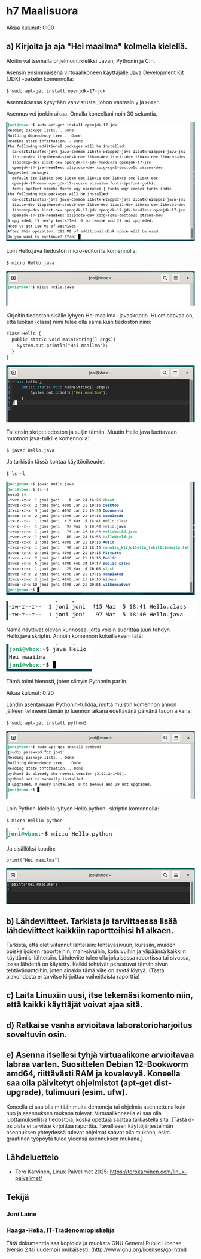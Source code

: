 # h7 Maalisuora

Aikaa kulunut: 0:00

## a) Kirjoita ja aja "Hei maailma" kolmella kielellä.

Aloitin valitsemalla ohjelmointikieliksi Javan, Pythonin ja C:n.

Asensin ensimmäisenä virtuaalikoneen käyttäjälle Java Development Kit (JDK) -paketin komennolla:

`$ sudo apt-get install openjdk-17-jdk`

Asennuksessa kysytään vahvistusta, johon vastasin `y` ja `Enter`.

Asennus vei jonkin aikaa. Omalla koneellani noin 30 sekuntia.

![Add file: Upload](h7_Kuva1.png)

Loin Hello.java tiedoston micro-editorilla komennolla:

`$ micro Hello.java`

![Add file: Upload](h7_Kuva3.png)

Kirjoitin tiedoston sisälle lyhyen Hei maailma -javaskriptin. Huomioitavaa on, että luokan (class) nimi tulee olla sama kuin tiedoston nimi:

```
class Hello {
  public static void main(String[] args){
    System.out.println("Hei maailma");
  }
}
```

![Add file: Upload](h7_Kuva2.png)

Tallensin skriptitiedoston ja suljin tämän.
Muutin Hello.java luettavaan muotoon java-tulkille komennolla:

`$ javac Hello.java`

Ja tarkistin tässä kohtaa käyttöoikeudet:

`$ ls -l`

![Add file: Upload](h7_Kuva4.png)

![Add file: Upload](h7_Kuva5.png)

Nämä näyttivät olevan kunnossa, jotta voisin suorittaa juuri tehdyn Hello.java skriptin. Annoin komennon kokeillakseni tätä:

![Add file: Upload](h7_Kuva6.png)

Tämä toimi hienosti, joten siirryin Pythonin pariin.

Aikaa kulunut: 0:20

Lähdin asentamaan Pythonin-tulkkia, mutta muistin komennon annon jälkeen tehneeni tämän jo luennon aikana edeltävänä päivänä tauon aikana:

`$ sudo apt-get install python3`

![Add file: Upload](h7_Kuva7.png)

Loin Python-kielellä lyhyen Hello.python -skriptin komennolla:

`$ micro Helllo.python`

![Add file: Upload](h7_Kuva8.png)

Ja sisällöksi koodin:

```
print("Hei maailma")
```

![Add file: Upload](h7_Kuva9.png)
  
## b) Lähdeviitteet. Tarkista ja tarvittaessa lisää lähdeviitteet kaikkiin raportteihisi h1 alkaen.
Tarkista, että olet viitannut lähteisiin: tehtäväsivuun, kurssiin, muiden opiskelijoiden raportteihin, man-sivuihin, kotisivuihin ja ylipäänsä kaikkiin käyttämiisi lähteisiin. 
  Lähdeviite tulee olla jokaisessa raportissa tai sivussa, jossa lähdettä on käytetty. Kaikki tehtävät perustuvat tämän sivun tehtävänantoihin, joten ainakin tämä viite on syytä löytyä. (Tästä alakohdasta ei tarvitse kirjoittaa vaiheittaista raporttia)


## c) Laita Linuxiin uusi, itse tekemäsi komento niin, että kaikki käyttäjät voivat ajaa sitä.

## d) Ratkaise vanha arvioitava laboratorioharjoitus soveltuvin osin.

## e) Asenna itsellesi tyhjä virtuaalikone arvioitavaa labraa varten. Suosittelen Debian 12-Bookworm amd64, riittävästi RAM ja kovalevyä. Koneella saa olla päivitetyt ohjelmistot (apt-get dist-upgrade), tulimuuri (esim. ufw). 
Koneella ei saa olla mitään muita demoneja tai ohjelmia asennettuna kuin nuo ja asennuksen mukana tulevat. Virtuaalikoneella ei saa olla luottamuksellisia tiedostoja, koska opettaja saattaa tarkastella sitä. 
(Tästä d-osioista ei tarvitse kirjoittaa raporttia. 
  Tavalliseen käyttöjärjestelmän asennuksen yhteydessä tulevat ohjelmat saavat olla mukana, esim. graafinen työpöytä tulee yleensä asennuksen mukana.)


## Lähdeluettelo

- Tero Karvinen, Linux Palvelimet 2025: https://terokarvinen.com/linux-palvelimet/


## Tekijä

### Joni Laine

### Haaga-Helia, IT-Tradenomiopiskelija

Tätä dokumenttia saa kopioida ja muokata GNU General Public License (versio 2 tai uudempi) mukaisesti. (http://www.gnu.org/licenses/gpl.html)
